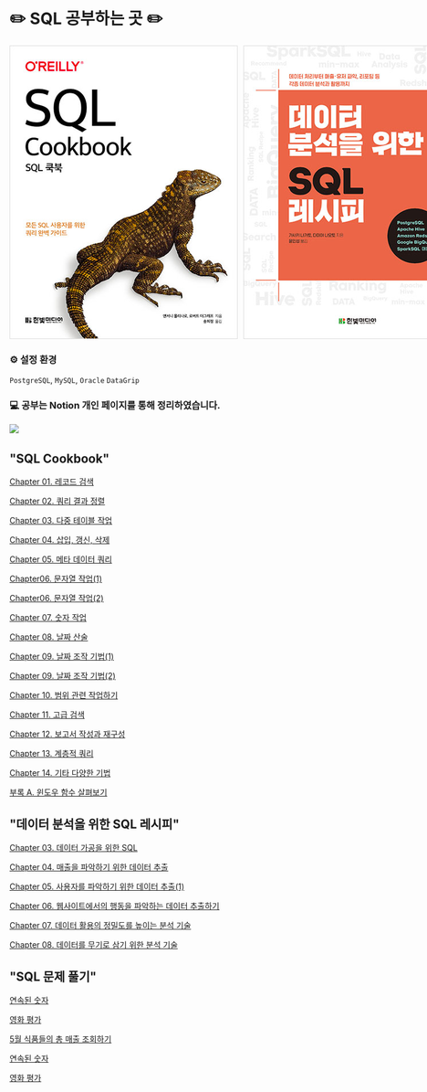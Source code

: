 # ✏️ SQL 공부하는 곳 ✏️

<div style="display: flex;">
    <img src="./img.png" alt="Image 1" style="margin-right: 10px;">
    <img src="./img_1.png" alt="Image 2">
</div>

### ⚙️ 설정 환경
`PostgreSQL`, `MySQL`, `Oracle` `DataGrip`

### 💻 공부는 Notion 개인 페이지를 통해 정리하였습니다.
<a href="https://www.notion.so/moondongmin/SQL-0bb7f9c3fd5a4f20949e2a31bbfa853d">
<img src="https://img.shields.io/badge/Notion-black?style=flat&logo=Notion&logoColor=white"
height="40px"/></a>
<br>

## "SQL Cookbook"

[Chapter 01. 레코드 검색](https://www.notion.so/moondongmin/Chapter-01-e037896e55ae4b48a06f1b8114970824)

[Chapter 02. 쿼리 결과 정렬](https://www.notion.so/moondongmin/Chapter-02-6af45af617944e6ea36d8aedcbf1fc0a)

[Chapter 03. 다중 테이블 작업](https://www.notion.so/moondongmin/Chapter-03-20827c1765f74925ae0f13c62face274)

[Chapter 04. 삽입, 갱신, 삭제](https://www.notion.so/moondongmin/Chapter-04-796042bd350e425dab1fc8fd5a65ad3d)

[Chapter 05. 메타 데이터 쿼리](https://www.notion.so/moondongmin/Chapter-05-ade05b84f92542e4ac69379b7c882d65)

[Chapter06. 문자열 작업(1)](https://www.notion.so/moondongmin/Chapter06-1-004262f2f2204f469c8b47507d6632eb)

[Chapter06. 문자열 작업(2)](https://www.notion.so/moondongmin/Chapter06-2-83d170935be147ee81584bb598e53d35)

[Chapter 07. 숫자 작업](https://www.notion.so/moondongmin/Chapter-07-48003d4fb1594a7db2e4a7e2fc899516)

[Chapter 08. 날짜 산술](https://www.notion.so/moondongmin/Chapter-08-e35d475175274e4caf0122761def4e46)

[Chapter 09. 날짜 조작 기법(1)](https://www.notion.so/moondongmin/Chapter-09-f44cca3df7c4462f960fb9c711baaf96)

[Chapter 09. 날짜 조작 기법(2)](https://www.notion.so/moondongmin/Chapter-09-2-bdac6e95e1d7413b8c383b6bc40b327b)

[Chapter 10. 범위 관련 작업하기](https://www.notion.so/moondongmin/Chapter-10-912119a6f0a9497d82bb13222b466043)

[Chapter 11. 고급 검색](https://www.notion.so/moondongmin/Chapter-11-10586d5a1613484e9236f849eac6f614)

[Chapter 12. 보고서 작성과 재구성](https://www.notion.so/moondongmin/Chapter-12-a022890bad01403ea1a41b9d10673500)

[Chapter 13. 계층적 쿼리](https://www.notion.so/moondongmin/Chapter-13-6031e57af61f45abb671b1a2810d77ed)

[Chapter 14. 기타 다양한 기법](https://www.notion.so/moondongmin/Chapter-14-a61f8294ac654dadbf33925aca819154)

[부록 A. 윈도우 함수 살펴보기](https://www.notion.so/moondongmin/A-e0cc02b279474a5d887d4d0b42f737bc)

## "데이터 분석을 위한 SQL 레시피"
[Chapter 03. 데이터 가공을 위한 SQL](https://www.notion.so/moondongmin/Chapter-03-SQL-fd1521c8ab604cb0bba4aad7597139e9)

[Chapter 04. 매출을 파악하기 위한 데이터 추출](https://www.notion.so/moondongmin/Chapter-04-82146b0a425a43b48382992e75cd0fe7)

[Chapter 05. 사용자를 파악하기 위한 데이터 추출(1)](https://www.notion.so/moondongmin/Chapter-05-1-b5d515db0a9a49a2a8f059e72f78c62f)

[Chapter 06. 웹사이트에서의 행동을 파악하는 데이터 추출하기](https://www.notion.so/moondongmin/Chapter-06-6c13430648624291ae25e8da06db65e0?pvs=4)

[Chapter 07. 데이터 활용의 정밀도를 높이는 분석 기술](https://www.notion.so/moondongmin/Chapter-07-2d0831f214f04026b8e4c6d39abe373e?pvs=4)

[Chapter 08. 데이터를 무기로 삼기 위한 분석 기술](https://www.notion.so/moondongmin/Chapter-08-c796c76926a94ed187dc2923d564a7d3?pvs=4)

## "SQL 문제 풀기"
[연속된 숫자](https://moondongmin.notion.site/332586def5ef4a1591a8e382af52b4d5?pvs=4)

[영화 평가](https://moondongmin.notion.site/8830cc1d4cde49a793ad84eea51e6473?pvs=4)

[5월 식품들의 총 매출 조회하기](https://moondongmin.notion.site/5-9d27bc3ef24d4d7991ffde3895ec1059?pvs=4)

[연속된 숫자](https://moondongmin.notion.site/332586def5ef4a1591a8e382af52b4d5?pvs=4)

[영화 평가](https://moondongmin.notion.site/8830cc1d4cde49a793ad84eea51e6473?pvs=4)

